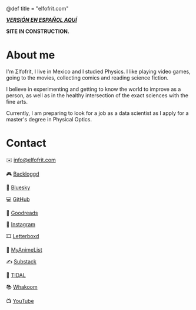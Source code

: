 @def title = "elfofrit.com"

[**_VERSIÓN EN ESPAÑOL AQUÍ_**](/)

**SITE IN CONSTRUCTION.**

# About me
I'm Σlfofrit, I live in Mexico and I studied Physics. I like playing video games, going to the movies, collecting comics and reading science fiction.

I believe in experimenting and getting to know the world to improve as a person, as well as in the healthy intersection of the exact sciences with the fine arts.

Currently, I am preparing to look for a job as a data scientist as I apply for a master's degree in Physical Optics.

# Contact
✉️ [info@elfofrit.com](mailto:info@elfofrit.com)

🎮 [Backloggd](https://www.backloggd.com/u/elfofrit)

🦋 [Bluesky](https://bsky.app/profile/elfofrit.com)

💻 [GitHub](https://github.com/elfofrit)

📖 [Goodreads](https://www.goodreads.com/elfofrit)

📸 [Instagram](https://www.instagram.com/elfofrit)

🎞️ [Letterboxd](https://letterboxd.com/elfofrit)

🗾 [MyAnimeList](https://myanimelist.net/profile/elfofrit)

✍️ [Substack](https://substack.com/@elfofrit)

🎵 [TIDAL](https://tidal.com/browse/user/193326330)

📚 [Whakoom](https://www.whakoom.com/elfofrit)

📺 [YouTube](https://www.youtube.com/@elfofrit)